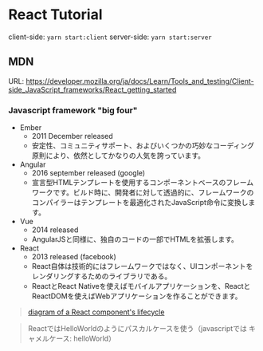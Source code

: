 # React Tutorial

client-side: `yarn start:client`
server-side:  `yarn start:server`

## MDN

URL: https://developer.mozilla.org/ja/docs/Learn/Tools_and_testing/Client-side_JavaScript_frameworks/React_getting_started

### Javascript framework "big four"

- Ember
  - 2011 December released
  - 安定性、コミュニティサポート、およびいくつかの巧妙なコーディング原則により、依然としてかなりの人気を誇っています。
- Angular
  - 2016 september released (google)
  - 宣言型HTMLテンプレートを使用するコンポーネントベースのフレームワークです。ビルド時に、開発者に対して透過的に、フレームワークのコンパイラーはテンプレートを最適化されたJavaScript命令に変換します。
- Vue
  - 2014 released
  - AngularJSと同様に、独自のコードの一部でHTMLを拡張します。
- React
  - 2013 released (facebook)
  - React自体は技術的にはフレームワークではなく、UIコンポーネントをレンダリングするためのライブラリである。
  - ReactとReact Nativeを使えばモバイルアプリケーションを、ReactとReactDOMを使えばWebアプリケーションを作ることができます。

> [diagram of a React component's lifecycle](https://projects.wojtekmaj.pl/react-lifecycle-methods-diagram/)

> ReactではHelloWorldのようにパスカルケースを使う（javascriptでは キャメルケース: helloWorld）

